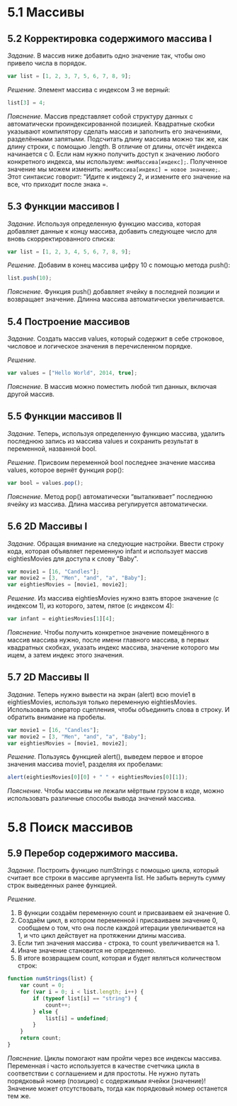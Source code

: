 # 5.1 Массивы

## 5.2 Корректировка содержимого массива I

_Задание._
В массив ниже добавить одно значение так, чтобы оно привело числа в порядок.
```javascript
var list = [1, 2, 3, 7, 5, 6, 7, 8, 9];
```

_Решение._
Элемент массива с индексом 3 не верный:
```javascript
list[3] = 4;
```

_Пояснение._
Массив представляет собой структуру данных с автоматически проиндексированной позицией. Квадратные скобки указывают компилятору сделать массив и заполнить его значениями, разделёнными запятыми. Подсчитать длину массива можно так же, как длину строки, с помощью .length. В отличие от длины, отсчёт индекса начинается с 0. Если нам нужно получить доступ к значению любого конкретного индекса, мы используем: `имяМассива[индекс];`. Полученное значение мы можем изменить: `имяМассива[индекс] = новое значение;`. Этот синтаксис говорит: "Идите к индексу 2, и измените его значение на все, что приходит после знака =.

## 5.3 Функции массивов I

_Задание._
Используя определенную функцию массива, которая добавляет данные к концу массива, добавить следующее число для вновь скорректированного списка:
```javascript
var list = [1, 2, 3, 4, 5, 6, 7, 8, 9];
```

_Решение._
Добавим в конец массива цифру 10 с помощью метода push():
```javascript
list.push(10);
```

_Пояснение._
Функция push() добавляет ячейку в последней позиции и возвращает значение. Длинна массива автоматически увеличивается.

## 5.4 Построение массивов

_Задание._
Создать массив values, который содержит в себе строковое, числовое и логическое значения в перечисленном порядке.

_Решение._
```javascript
var values = ["Hello World", 2014, true];
```

_Пояснение._
В массив можно поместить любой тип данных, включая другой массив.

## 5.5 Функции массивов II

_Задание._
Теперь, используя определенную функцию массива, удалить последнюю запись из массива values и сохранить результат в переменной, названной bool.

_Решение._
Присвоим переменной bool последнее значение массива values, которое вернёт функция pop():
```javascript
var bool = values.pop();
```

_Пояснение._
Метод pop() автоматически “выталкивает” последнюю ячейку из массива. Длина массива регулируется автоматически.

## 5.6 2D Массивы I

_Задание._
Обращая внимание на следующие настройки. Ввести строку кода, которая объявляет переменную infant и использует массив eightiesMovies для доступа к слову "Baby".
```javascript
var movie1 = [16, "Candles"];
var movie2 = [3, "Men", "and", "a", "Baby"];
var eightiesMovies = [movie1, movie2];
```

_Решение._
Из массива eightiesMovies нужно взять второе значение (с индексом 1), из которого, затем, пятое (с индексом 4):
```javascript
var infant = eightiesMovies[1][4];
```

_Пояснение._
Чтобы получить конкретное значение помещённого в массив массива нужно, после имени главного массива, в первых квадратных скобках, указать индекс массива, значение которого мы ищем, а затем индекс этого значения.

## 5.7 2D Массивы II

_Задание._
Теперь нужно вывести на экран (alert) всю movie1 в eightiesMovies, используя только переменную eightiesMovies. Использовать оператор сцепления, чтобы объединить слова в строку. И обратить внимание на пробелы.
```javascript
var movie1 = [16, "Candles"];
var movie2 = [3, "Men", "and", "a", "Baby"];
var eightiesMovies = [movie1, movie2];
```

_Решение._
Пользуясь функцией alert(), выведем первое и второе значения массива movie1, разделяя их пробелами:
```javascript
alert(eightiesMovies[0][0] + " " + eightiesMovies[0][1]);
```

_Пояснение._
Чтобы массивы не лежали мёртвым грузом в коде, можно использовать различные способы вывода значений массива.

# 5.8 Поиск массивов

## 5.9 Перебор содержимого массива.

_Задание._
Построить функцию numStrings с помощью цикла, который считает все строки в массиве аргумента list. Не забыть вернуть сумму строк выведенных ранее функцией.

_Решение._
  1. В функции создаём переменную count и присваиваем ей значение 0.  
  2. Создаём цикл, в котором переменной i присваиваем значение 0, сообщаем о том, что она после каждой итерации увеличивается на 1, и что цикл действует на протяжении длины массива.    
  3. Если тип значения массива - строка, то count увеличивается на 1.  
  4. Иначе значение становится не определенно.  
  5. В итоге возвращаем count, которая и будет являться количеством строк:
```javascript
function numStrings(list) {
    var count = 0;
    for (var i = 0; i < list.length; i++) {
        if (typeof list[i] == "string") {
            count++;
        } else {
            list[i] = undefined;
        }
    }
    return count;
}
```

_Пояснение._
Циклы помогают нам пройти через все индексы массива. Переменная i часто используется в качестве счетчика цикла в соответствии с соглашением и для простоты. Не нужно путать порядковый номер (позицию) с содержимым ячейки (значение)! Значение может отсутствовать, тогда как порядковый номер останется тем же.